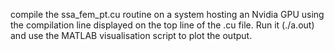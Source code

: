 




compile the ssa_fem_pt.cu routine on a system hosting an Nvidia GPU using the compilation line displayed on the top line of the .cu file. 
Run it (./a.out) and use the MATLAB visualisation script to plot the output.


